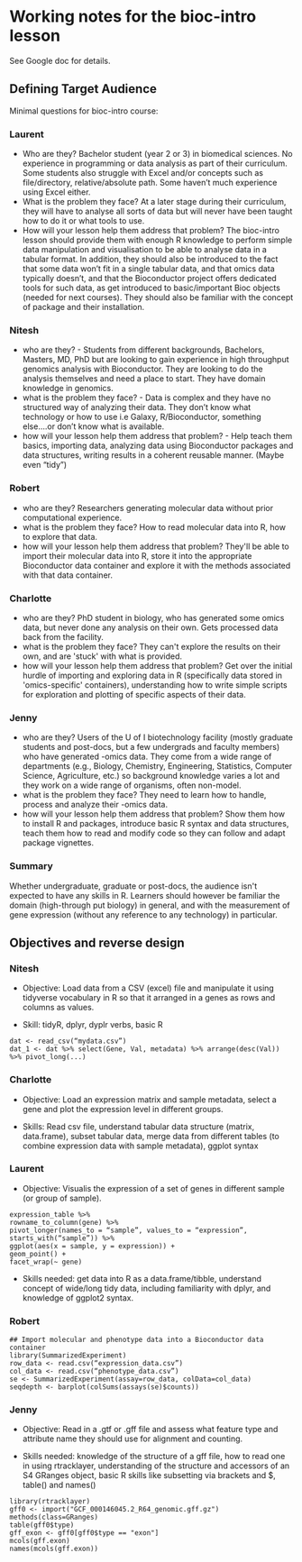 # Working notes for the bioc-intro lesson

See Google doc for details.


## Defining Target Audience


Minimal questions for bioc-intro course:

### Laurent

- Who are they? Bachelor student (year 2 or 3) in biomedical
  sciences. No experience in programming or data analysis as part of
  their curriculum. Some students also struggle with Excel and/or
  concepts such as file/directory, relative/absolute path. Some
  haven’t much experience using Excel either.
- What is the problem they face? At a later stage during their
  curriculum, they will have to analyse all sorts of data but will
  never have been taught how to do it or what tools to use.
- How will your lesson help them address that problem? The bioc-intro
  lesson should provide them with enough R knowledge to perform simple
  data manipulation and visualisation to be able to analyse data in a
  tabular format. In addition, they should also be introduced to the
  fact that some data won’t fit in a single tabular data, and that
  omics data typically doesn’t, and that the Bioconductor project
  offers dedicated tools for such data, as get introduced to
  basic/important Bioc objects (needed for next courses). They should
  also be familiar with the concept of package and their installation.

### Nitesh

- who are they? - Students from different backgrounds, Bachelors,
  Masters, MD, PhD but are looking to gain experience in high
  throughput genomics analysis with Bioconductor. They are looking to
  do the analysis themselves and need a place to start. They have
  domain knowledge in genomics.
- what is the problem they face? - Data is complex and they have no
  structured way of analyzing their data. They don’t know what
  technology or how to use i.e Galaxy, R/Bioconductor, something
  else….or don’t know what is available.
- how will your lesson help them address that problem? - Help teach
  them basics, importing data, analyzing data using Bioconductor
  packages and data structures, writing results in a coherent reusable
  manner. (Maybe even “tidy”)

### Robert

- who are they? Researchers generating molecular data without prior
  computational experience.
- what is the problem they face? How to read molecular data into R,
  how to explore that data.
- how will your lesson help them address that problem? They'll be able
  to import their molecular data into R, store it into the appropriate
  Bioconductor data container and explore it with the methods
  associated with that data container.

### Charlotte

- who are they? PhD student in biology, who has generated some omics
  data, but never done any analysis on their own. Gets processed data
  back from the facility.
- what is the problem they face? They can't explore the results on
  their own, and are 'stuck' with what is provided.
- how will your lesson help them address that problem? Get over the
  initial hurdle of importing and exploring data in R (specifically
  data stored in 'omics-specific' containers), understanding how to
  write simple scripts for exploration and plotting of specific
  aspects of their data.

### Jenny

- who are they? Users of the U of I biotechnology facility (mostly
  graduate students and post-docs, but a few undergrads and faculty
  members) who have generated -omics data. They come from a wide range
  of departments (e.g., Biology, Chemistry, Engineering, Statistics,
  Computer Science, Agriculture, etc.) so background knowledge varies
  a lot and they work on a wide range of organisms, often non-model.
- what is the problem they face? They need to learn how to handle,
  process and analyze their -omics data.
- how will your lesson help them address that problem? Show them how
  to install R and packages, introduce basic R syntax and data
  structures, teach them how to read and modify code so they can
  follow and adapt package vignettes.

### Summary

Whether undergraduate, graduate or post-docs, the audience isn't
expected to have any skills in R. Learners should however be familiar
the domain (high-through put biology) in general, and with the
measurement of gene expression (without any reference to any
technology) in particular.


## Objectives and reverse design


### Nitesh

- Objective: Load data from a CSV (excel) file and manipulate it using
  tidyverse vocabulary in R so that it arranged in a genes as rows and
  columns as values.

- Skill: tidyR, dplyr, dyplr verbs, basic R

```
dat <- read_csv(“mydata.csv”)
dat_1 <- dat %>% select(Gene, Val, metadata) %>% arrange(desc(Val)) %>% pivot_long(...)
```

### Charlotte

- Objective: Load an expression matrix and sample metadata, select a
  gene and plot the expression level in different groups.

- Skills: Read csv file, understand tabular data structure (matrix,
  data.frame), subset tabular data, merge data from different tables
  (to combine expression data with sample metadata), ggplot syntax

### Laurent

- Objective: Visualis the expression of a set of genes in different
  sample (or group of sample).

```
expression_table %>%
rowname_to_column(gene) %>%
pivot_longer(names_to = “sample”, values_to = “expression”, starts_with(“sample”)) %>%
ggplot(aes(x = sample, y = expression)) +
geom_point() +
facet_wrap(~ gene)
```

- Skills needed: get data into R as a data.frame/tibble, understand
  concept of wide/long tidy data, including familiarity with dplyr,
  and knowledge of ggplot2 syntax.


### Robert

```
## Import molecular and phenotype data into a Bioconductor data container
library(SummarizedExperiment)
row_data <- read.csv(“expression_data.csv”)
col_data <- read.csv(“phenotype_data.csv”)
se <- SummarizedExperiment(assay=row_data, colData=col_data)
seqdepth <- barplot(colSums(assays(se)$counts))
```

### Jenny

- Objective: Read in a .gtf or .gff file and assess what feature type
  and attribute name they should use for alignment and counting.

- Skills needed: knowledge of the structure of a gff file, how to read
  one in using rtracklayer, understanding of the structure and
  accessors of an S4 GRanges object, basic R skills like subsetting
  via brackets and $, table() and names()

```
library(rtracklayer)
gff0 <- import("GCF_000146045.2_R64_genomic.gff.gz")
methods(class=GRanges)
table(gff0$type)
gff_exon <- gff0[gff0$type == "exon"]
mcols(gff.exon)
names(mcols(gff.exon))
```
